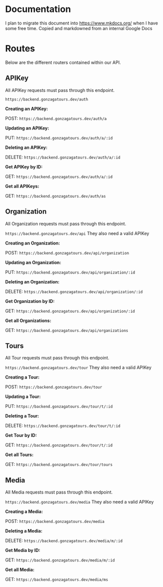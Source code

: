 # Documentation

I plan to migrate this document into https://www.mkdocs.org/ when I have some free time.
Copied and markdowned from an internal Google Docs

# Routes
Below are the different routers contained within our API.

## APIKey
All APIKey requests must pass through this endpoint.
   
```https://backend.gonzagatours.dev/auth``` 

**Creating an APIKey:**

POST: ```https://backend.gonzagatours.dev/auth/a```

**Updating an APIKey:**

PUT: ```https://backend.gonzagatours.dev/auth/a/:id```

**Deleting an APIKey:**

DELETE: ```https://backend.gonzagatours.dev/auth/a/:id```

**Get APIKey by ID:**

GET: ```https://backend.gonzagatours.dev/auth/a/:id```

**Get all APIKeys:**

GET: ```https://backend.gonzagatours.dev/auth/as```

## Organization
All Organization requests must pass through this endpoint.
   
```https://backend.gonzagatours.dev/api``` 
They also need a valid APIKey

**Creating an Organization:**

POST: ```https://backend.gonzagatours.dev/api/organization```

**Updating an Organization:**

PUT: ```https://backend.gonzagatours.dev/api/organization/:id```

**Deleting an Organization:**

DELETE: ```https://backend.gonzagatours.dev/api/organization/:id```

**Get Organization by ID:**

GET: ```https://backend.gonzagatours.dev/api/organization/:id```

**Get all Organizations:**

GET: ```https://backend.gonzagatours.dev/api/organizations```

## Tours
All Tour requests must pass through this endpoint.
   
```https://backend.gonzagatours.dev/tour``` 
They also need a valid APIKey

**Creating a Tour:**

POST: ```https://backend.gonzagatours.dev/tour```

**Updating a Tour:**

PUT: ```https://backend.gonzagatours.dev/tour/t/:id```

**Deleting a Tour:**

DELETE: ```https://backend.gonzagatours.dev/tour/t/:id```

**Get Tour by ID:**

GET: ```https://backend.gonzagatours.dev/tour/t/:id```

**Get all Tours:**

GET: ```https://backend.gonzagatours.dev/tour/tours```

## Media
All Media requests must pass through this endpoint.
   
```https://backend.gonzagatours.dev/media``` 
They also need a valid APIKey

**Creating a Media:**

POST: ```https://backend.gonzagatours.dev/media```

**Deleting a Media:**

DELETE: ```https://backend.gonzagatours.dev/media/m/:id```

**Get Media by ID:**

GET: ```https://backend.gonzagatours.dev/media/m/:id```

**Get all Media:**

GET: ```https://backend.gonzagatours.dev/media/ms```
